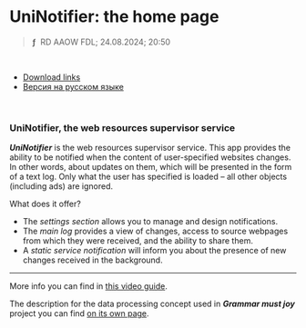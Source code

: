 # UniNotifier: the home page
> **ƒ** &nbsp;RD AAOW FDL; 24.08.2024; 20:50

&nbsp;



- [Download links](https://adslbarxatov.github.io/DPArray#uninotifier)
- [Версия на русском языке](https://adslbarxatov.github.io/UniNotifier/ru)

&nbsp;



### UniNotifier, the web resources supervisor service

***UniNotifier*** is the web resources supervisor service.
This app provides the ability to be notified when the content of user-specified websites changes.
In other words, about updates on them, which will be presented in the form of a text log. Only what the user
has specified is loaded – all other objects (including ads) are ignored.

What does it offer?
- The *settings section* allows you to manage and design notifications.
- The *main log* provides a view of changes, access to source webpages from which they were received, and the ability to share them.
- A *static service notification* will inform you about the presence of new changes received in the background.

---

More info you can find in [this video guide](https://youtu.be/7WrfzDlpJlM).

The description for the data processing concept used in ***Grammar must joy*** project you can find
[on its own page](https://adslbarxatov.github.io/GrammarMustJoy/en).
